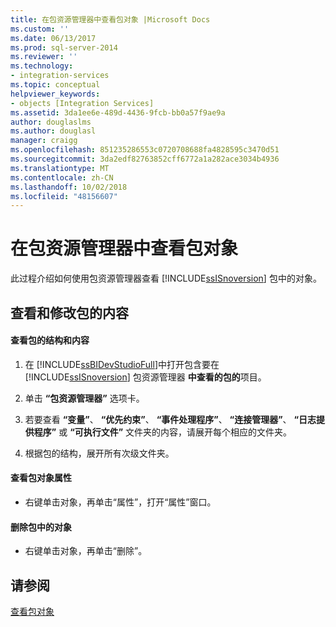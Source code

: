 ```yaml
---
title: 在包资源管理器中查看包对象 |Microsoft Docs
ms.custom: ''
ms.date: 06/13/2017
ms.prod: sql-server-2014
ms.reviewer: ''
ms.technology:
- integration-services
ms.topic: conceptual
helpviewer_keywords:
- objects [Integration Services]
ms.assetid: 3da1ee6e-489d-4436-9fcb-bb0a57f9ae9a
author: douglaslms
ms.author: douglasl
manager: craigg
ms.openlocfilehash: 851235286553c0720708688fa4828595c3470d51
ms.sourcegitcommit: 3da2edf82763852cff6772a1a282ace3034b4936
ms.translationtype: MT
ms.contentlocale: zh-CN
ms.lasthandoff: 10/02/2018
ms.locfileid: "48156607"
---
```

# <a name="view-package-objects-in-package-explorer"></a>在包资源管理器中查看包对象
  此过程介绍如何使用包资源管理器查看 [!INCLUDE[ssISnoversion](../includes/ssisnoversion-md.md)] 包中的对象。  
  
## <a name="viewing-and-modifying-package-content"></a>查看和修改包的内容  
  
#### <a name="to-view-the-package-structure-and-content"></a>查看包的结构和内容  
  
1.  在 [!INCLUDE[ssBIDevStudioFull](../includes/ssbidevstudiofull-md.md)]中打开包含要在 [!INCLUDE[ssISnoversion](../includes/ssisnoversion-md.md)] 包资源管理器 **中查看的包的**项目。  
  
2.  单击 **“包资源管理器”** 选项卡。  
  
3.  若要查看 **“变量”**、 **“优先约束”**、 **“事件处理程序”**、 **“连接管理器”**、 **“日志提供程序”** 或 **“可执行文件”** 文件夹的内容，请展开每个相应的文件夹。  
  
4.  根据包的结构，展开所有次级文件夹。  
  
#### <a name="to-view-package-object-properties"></a>查看包对象属性  
  
-   右键单击对象，再单击“属性”，打开“属性”窗口。  
  
#### <a name="to-delete-an-object-in-a-package"></a>删除包中的对象  
  
-   右键单击对象，再单击“删除”。  
  
## <a name="see-also"></a>请参阅  
 [查看包对象](view-package-objects.md)  
  
  
